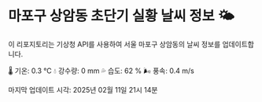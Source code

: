 
# 마포구 상암동 초단기 실황 날씨 정보 🌤️

이 리포지토리는 기상청 API를 사용하여 서울 마포구 상암동의 날씨 정보를 업데이트합니다. 

🌡️ 기온: 0.3 ℃
💧 강수량: 0 mm
💦 습도: 62 %
🌬️ 풍속: 0.4 m/s

마지막 업데이트 시각: 2025년 02월 11일 21시 14분    
